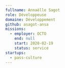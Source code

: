 ```yaml
---
fullname: Annaëlle Sagot
role: Développeuse
domaine: Développement
github: asagot-ansa
missions:
  - employer: OCTO
    end: null
    start: 2020-02-19
    status: service
startups:
  - pass-culture
---
```

